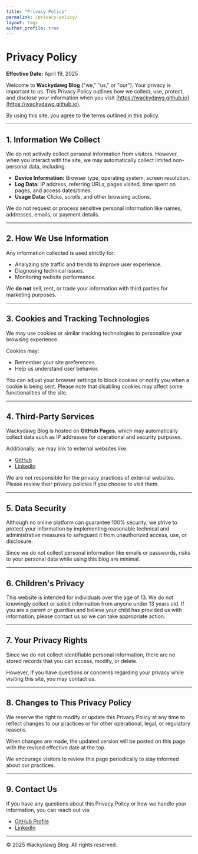 ```yaml
---
title: "Privacy Policy"
permalink: /privacy-policy/
layout: tags
author_profile: true
---
```


# Privacy Policy

**Effective Date:** April 19, 2025

Welcome to **Wackydawg Blog** ("we," "us," or "our"). Your privacy is important to us. This Privacy Policy outlines how we collect, use, protect, and disclose your information when you visit [https://wackydawg.github.io](https://wackydawg.github.io).

By using this site, you agree to the terms outlined in this policy.

---

## 1. Information We Collect

We do not actively collect personal information from visitors. However, when you interact with the site, we may automatically collect limited non-personal data, including:

- **Device Information:** Browser type, operating system, screen resolution.
- **Log Data:** IP address, referring URLs, pages visited, time spent on pages, and access dates/times.
- **Usage Data:** Clicks, scrolls, and other browsing actions.

We do not request or process sensitive personal information like names, addresses, emails, or payment details.

---

## 2. How We Use Information

Any information collected is used strictly for:

- Analyzing site traffic and trends to improve user experience.
- Diagnosing technical issues.
- Monitoring website performance.

We **do not** sell, rent, or trade your information with third parties for marketing purposes.

---

## 3. Cookies and Tracking Technologies

We may use cookies or similar tracking technologies to personalize your browsing experience.

Cookies may:

- Remember your site preferences.
- Help us understand user behavior.

You can adjust your browser settings to block cookies or notify you when a cookie is being sent. Please note that disabling cookies may affect some functionalities of the site.

---

## 4. Third-Party Services

Wackydawg Blog is hosted on **GitHub Pages**, which may automatically collect data such as IP addresses for operational and security purposes.

Additionally, we may link to external websites like:

- [GitHub](https://github.com/wackydawg)
- [LinkedIn](https://www.linkedin.com/)

We are not responsible for the privacy practices of external websites. Please review their privacy policies if you choose to visit them.

---

## 5. Data Security

Although no online platform can guarantee 100% security, we strive to protect your information by implementing reasonable technical and administrative measures to safeguard it from unauthorized access, use, or disclosure.

Since we do not collect personal information like emails or passwords, risks to your personal data while using this blog are minimal.

---

## 6. Children's Privacy

This website is intended for individuals over the age of 13. We do not knowingly collect or solicit information from anyone under 13 years old. If you are a parent or guardian and believe your child has provided us with information, please contact us so we can take appropriate action.

---

## 7. Your Privacy Rights

Since we do not collect identifiable personal information, there are no stored records that you can access, modify, or delete.

However, if you have questions or concerns regarding your privacy while visiting this site, you may contact us.

---

## 8. Changes to This Privacy Policy

We reserve the right to modify or update this Privacy Policy at any time to reflect changes to our practices or for other operational, legal, or regulatory reasons.

When changes are made, the updated version will be posted on this page with the revised effective date at the top.

We encourage visitors to review this page periodically to stay informed about our practices.

---

## 9. Contact Us

If you have any questions about this Privacy Policy or how we handle your information, you can reach out via:

- [GitHub Profile](https://github.com/wackydawg)
- [LinkedIn](https://www.linkedin.com/in/julian-nwadinobi-xsd)

---
© 2025 Wackydawg Blog. All rights reserved.
